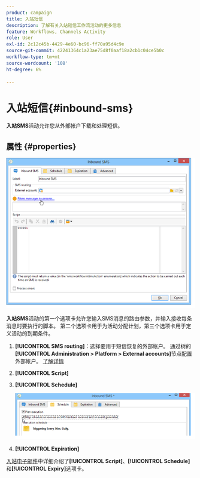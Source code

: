 ```yaml
---
product: campaign
title: 入站短信
description: 了解有关入站短信工作流活动的更多信息
feature: Workflows, Channels Activity
role: User
exl-id: 2c12c45b-4429-4e60-bc96-ff70a95d4c9e
source-git-commit: 42241364c1a23ae75d8f0aaf18a2cb1c04ce5b0c
workflow-type: tm+mt
source-wordcount: '108'
ht-degree: 6%

---
```


# 入站短信{#inbound-sms}



**入站SMS**&#x200B;活动允许您从外部帐户下载和处理短信。

## 属性 {#properties}

![](assets/sms_rec_edit.png)

**入站SMS**&#x200B;活动的第一个选项卡允许您输入SMS消息的路由参数，并输入接收每条消息时要执行的脚本。 第二个选项卡用于为活动分配计划，第三个选项卡用于定义活动的到期条件。

1. **[!UICONTROL SMS routing]**：选择要用于短信恢复的外部帐户。 通过树的&#x200B;**[!UICONTROL Administration > Platform > External accounts]**&#x200B;节点配置外部帐户。 [了解详情](../../v8/config/external-accounts.md)
1. **[!UICONTROL Script]**
1. **[!UICONTROL Schedule]**

   ![](assets/sms_rec_edit_2.png)

1. **[!UICONTROL Expiration]**

[入站电子邮件](inbound-emails.md)中详细介绍了&#x200B;**[!UICONTROL Script]**、**[!UICONTROL Schedule]**&#x200B;和&#x200B;**[!UICONTROL Expiry]**&#x200B;选项卡。
